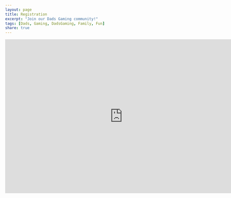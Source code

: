 ```yaml
---
layout: page
title: Registration
excerpt: "Join our Dads Gaming community!"
tags: [Dads, Gaming, DadsGaming, Family, Fun]
share: true
---
```


<iframe src="https://docs.google.com/forms/d/1ZgX2LAJuZ7kbWHDjoMG5cPYmzYObMCB_3oxll5MBJhE/viewform?embedded=true" width="760" height="500" frameborder="0" marginheight="0" marginwidth="0">Loading...</iframe>
